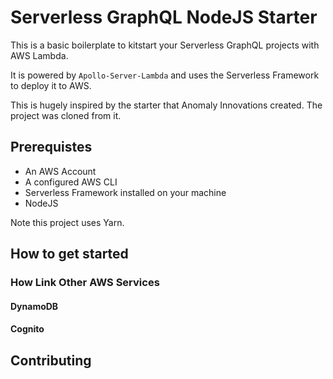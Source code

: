 # Serverless GraphQL NodeJS Starter

This is a basic boilerplate to kitstart your Serverless GraphQL projects with AWS Lambda. 

It is powered by `Apollo-Server-Lambda` and uses the Serverless Framework to deploy it to AWS.

This is hugely inspired by the starter that Anomaly Innovations created. The project was cloned from it. 

## Prerequistes 

* An AWS Account
* A configured AWS CLI
* Serverless Framework installed on your machine
* NodeJS

Note this project uses Yarn. 

## How to get started

### How Link Other AWS Services

#### DynamoDB
#### Cognito


## Contributing

